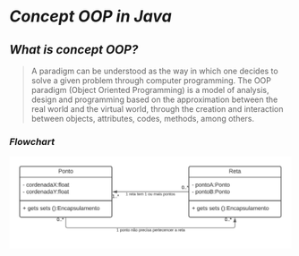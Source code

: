 # _Concept OOP in Java_

## _What is concept OOP?_

> A paradigm can be understood as the way in which one decides to solve a given problem through computer programming. The OOP paradigm (Object Oriented Programming) is a model of analysis, design and programming based on the approximation between the real world and the virtual world, through the creation and interaction between objects, attributes, codes, methods, among others.

### _Flowchart_

![concept OOP](/Aula%2001%20-%2001%20-%20POO%20(%20Programação%20Orientada%20a%20Objetos)/Image/Conceito%20Poo.jpeg "image")
